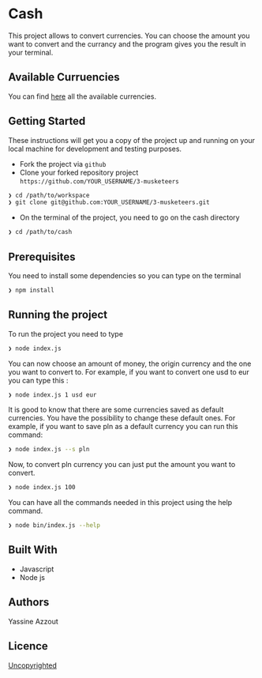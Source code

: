 # Cash

This project allows to convert currencies. You can choose the amount you want to convert and the currancy and the program gives you the result in your terminal. 

## Available Curruencies 

You can find [here](./lib/currencies.json) all the available currencies. 

## Getting Started

These instructions will get you a copy of the project up and running on your local machine for development and testing purposes. 

* Fork the project via `github`
* Clone your forked repository project `https://github.com/YOUR_USERNAME/3-musketeers`

```sh
❯ cd /path/to/workspace
❯ git clone git@github.com:YOUR_USERNAME/3-musketeers.git
```
* On the terminal of the project, you need to go on the cash directory
```sh
❯ cd /path/to/cash
```
## Prerequisites

You need to install some dependencies so you can type on the terminal

```sh
❯ npm install
```
## Running the project

To run the project you need to type 
```sh
❯ node index.js
```
You can now choose an amount of money, the origin currency and the one you want to convert to. For example, if you want to convert one usd to eur you can type this : 

```sh
❯ node index.js 1 usd eur
```
It is good to know that there are some currencies saved as default currencies. You have the possibility to change these default ones. For example, if you want to save pln as a default currency you can run this command: 

```sh
❯ node index.js --s pln
```
Now, to convert pln currency you can just put the amount you want to convert.

```sh
❯ node index.js 100
```
You can have all the commands needed in this project using the help command. 
```sh
❯ node bin/index.js --help
```
## Built With

* Javascript
* Node js

## Authors
Yassine Azzout

## Licence

[Uncopyrighted](http://zenhabits.net/uncopyright/)

